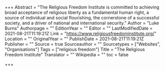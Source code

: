 +++
Abstract = "The Religious Freedom Institute is committed to achieving broad acceptance of religious liberty as a fundamental human right, a source of individual and social flourishing, the cornerstone of a successful society, and a driver of national and international security."
Author = "Luke Burns"
Authorpage = ""
EditionYear = ""
Editor = ""
LastModifiedDate = 2021-08-21T11:19:21Z
Link = "https://www.religiousfreedominstitute.org/"
Location = ""
OriginalYear = ""
PublishDate = 2021-08-21T11:19:21Z
Publisher = ""
Source = true
Sourceauthor = ""
Sourcetypes = ["Websites", "Organisations"]
Tags = ["religious freedom"]
Title = "The Religious Freedom Institute"
Translator = ""
Wikipedia = ""
toc = false

+++
